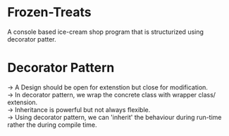 # Frozen-Treats
 A console based ice-cream shop program that is structurized using decorator patter. <br />

 # Decorator Pattern <br />
 -> A Design should be open for extenstion but close for modification. <br />
 -> In decorator pattern, we wrap the concrete class with wrapper class/ extension. <br />
 -> Inheritance is powerful but not always flexible. <br />
 -> Using decorator pattern, we can 'inherit' the behaviour during run-time rather the during compile time.